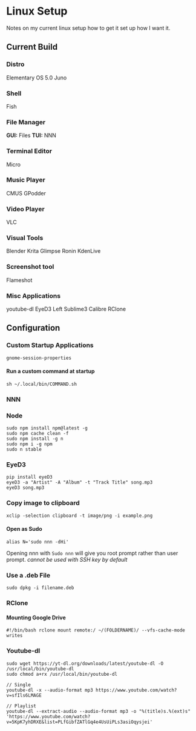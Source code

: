 # Linux Setup

Notes on my current linux setup how to get it set up how I want it.

## Current Build

### Distro

Elementary OS 5.0 Juno

### Shell

Fish

### File Manager

**GUI:** Files
**TUI:** NNN

### Terminal Editor

Micro

### Music Player

CMUS
GPodder

### Video Player

VLC

### Visual Tools

Blender
Krita
Glimpse
Ronin
KdenLive

### Screenshot tool

Flameshot

### Misc Applications

youtube-dl
EyeD3
Left
Sublime3
Calibre
RClone


## Configuration

### Custom Startup Applications

```
gnome-session-properties
```

#### Run a custom command at startup

```
sh ~/.local/bin/COMMAND.sh
```


### NNN

### Node

```
sudo npm install npm@latest -g
sudo npm cache clean -f
sudo npm install -g n
sudo npm i -g npm
sudo n stable
```

### EyeD3

```
pip install eyeD3
eyeD3 -a "Artist" -A "Album" -t "Track Title" song.mp3
eyeD3 song.mp3
```

### Copy image to clipboard

```
xclip -selection clipboard -t image/png -i example.png
```

#### Open as Sudo

```
alias N='sudo nnn -dHi'
```
Opening nnn with `Sudo nnn` will give you root prompt rather than user prompt.
    *cannot be used with SSH key by default*

### Use a .deb File

```
sudo dpkg -i filename.deb
```

### RClone 

#### Mounting Google Drive

`#!/bin/bash
rclone mount remote:/ ~/(FOLDERNAME)/ --vfs-cache-mode writes`

### Youtube-dl

```
sudo wget https://yt-dl.org/downloads/latest/youtube-dl -O /usr/local/bin/youtube-dl
sudo chmod a+rx /usr/local/bin/youtube-dl

// Single
youtube-dl -x --audio-format mp3 https://www.youtube.com/watch?v=sfIls6LMAGE

// Playlist
youtube-dl --extract-audio --audio-format mp3 -o "%(title)s.%(ext)s" 'https://www.youtube.com/watch?v=5KpK7yhDRXE&list=PLfGibfZATlGq4e4UsUiPLs3asiOqysjei'
```
